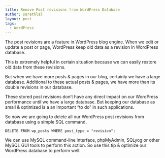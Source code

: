 ```yaml
---
title: Remove Post revisions from WordPress Database
author: sarathlal
layout: post
tags:
  - WordPress
---
```

The post revisions are a feature in WordPress blog engine. When we edit or update a post or page, WordPress keep old data as a revision in WordPress database.

This is extremely helpful in certain situation because we can easily restore old data from these revisions.

But when we have more posts & pages in our blog, certainly we have a large database. Additional to these actual posts & pages, we have more than its double revisions in our database.

These stored post revisions don&rsquo;t have any direct impact on our WordPress performance until we have a large database. But keeping our database as small & optimized is a an important &ldquo;to do&rdquo; in such applications.

So now we are going to delete all our WordPress post revisions from database using a simple SQL command.

	DELETE FROM wp_posts WHERE post_type = "revision";

We can use MySQL command-line interface, phpMyAdmin, SQLyog or other MySQL GUI tools to perform this action. So use this tip & optimize our WordPress database to perform well.
